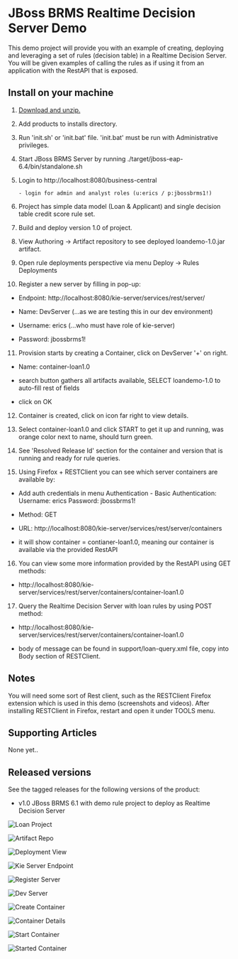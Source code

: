 JBoss BRMS Realtime Decision Server Demo 
========================================
This demo project will provide you with an example of creating, deploying and leveraging a set of rules
(decision table) in a Realtime Decision Server. You will be given examples of calling the rules as if
using it from an application with the RestAPI that is exposed.


Install on your machine
-----------------------
1. [Download and unzip.](https://github.com/jbossdemocentral/brms-coolstore-demo/archive/master.zip)

2. Add products to installs directory.

3. Run 'init.sh' or 'init.bat' file. 'init.bat' must be run with Administrative privileges.

4. Start JBoss BRMS Server by running ./target/jboss-eap-6.4/bin/standalone.sh

5. Login to http://localhost:8080/business-central

    ```
    - login for admin and analyst roles (u:erics / p:jbossbrms1!)
    ```
6. Project has simple data model (Loan & Applicant) and single decision table credit score rule set.

7. Build and deploy version 1.0 of project.

8. View Authoring -> Artifact repository to see deployed loandemo-1.0.jar artifact.

9. Open rule deployments perspective via menu Deploy -> Rules Deployments

10. Register a new server by filling in pop-up:

  - Endpoint: http://localhost:8080/kie-server/services/rest/server/
  
  - Name: DevServer (...as we are testing this in our dev environment)

  - Username: erics (...who must have role of kie-server)

  - Password: jbossbrms1!

11. Provision starts by creating a Container, click on DevServer '+' on right.

  - Name: container-loan1.0

  - search button gathers all artifacts available, SELECT loandemo-1.0 to auto-fill rest of fields

  - click on OK

12. Container is created, click on icon far right to view details.

13. Select container-loan1.0 and click START to get it up and running, was orange color next to name, should turn green.

14. See 'Resolved Release Id' section for the container and version that is running and ready for rule queries.

15. Using Firefox + RESTClient you can see which server containers are available by:

   - Add auth credentials in menu Authentication - Basic Authentication:  Username: erics    Password: jbossbrms1!

   - Method: GET

   - URL: http://localhost:8080/kie-server/services/rest/server/containers

   - it will show container = contianer-loan1.0, meaning our container is available via the provided RestAPI 

16. You can view some more information provided by the RestAPI using GET methods:

   - http://localhost:8080/kie-server/services/rest/server/containers/container-loan1.0

17. Query the Realtime Decision Server with loan rules by using POST method:

   - http://localhost:8080/kie-server/services/rest/server/containers/container-loan1.0

   - body of message can be found in support/loan-query.xml file, copy into Body section of RESTClient.


Notes
-----
You will need some sort of Rest client, such as the RESTClient Firefox extension which is used in this demo (screenshots and
videos). After installing RESTClient in Firefox, restart and open it under TOOLS menu.


Supporting Articles
-------------------
None yet..


Released versions
-----------------
See the tagged releases for the following versions of the product:

- v1.0 JBoss BRMS 6.1 with demo rule project to deploy as Realtime Decision Server

![Loan Project](https://raw.githubusercontent.com/eschabell/brms-realtime-decision-server-demo/master/docs/demo-images/loan-prj-overview.png)

![Artifact Repo](https://raw.githubusercontent.com/eschabell/brms-realtime-decision-server-demo/master/docs/demo-images/artifact-repo-loandemo.png)

![Deployment View](https://raw.githubusercontent.com/eschabell/brms-realtime-decision-server-demo/master/docs/demo-images/clean-rules-deployment-view.png)

![Kie Server Endpoint](https://raw.githubusercontent.com/eschabell/brms-realtime-decision-server-demo/master/docs/demo-images/kie-server-endpoint.png)

![Register Server](https://raw.githubusercontent.com/eschabell/brms-realtime-decision-server-demo/master/docs/demo-images/register-dev-server.png)

![Dev Server](https://raw.githubusercontent.com/eschabell/brms-realtime-decision-server-demo/master/docs/demo-images/dev-server.png)

![Create Container](https://raw.githubusercontent.com/eschabell/brms-realtime-decision-server-demo/master/docs/demo-images/create-container.png)

![Container Details](https://raw.githubusercontent.com/eschabell/brms-realtime-decision-server-demo/master/docs/demo-images/container-details.png)

![Start Container](https://raw.githubusercontent.com/eschabell/brms-realtime-decision-server-demo/master/docs/demo-images/start-container.png)

![Started Container](https://raw.githubusercontent.com/eschabell/brms-realtime-decision-server-demo/master/docs/demo-images/started-container.png)

